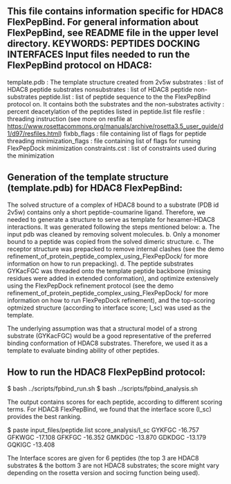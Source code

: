 This file contains information specific for HDAC8 FlexPepBind. For general information about FlexPepBind, see README file in the upper level directory.
KEYWORDS: PEPTIDES DOCKING INTERFACES
Input files needed to run the FlexPepBind protocol on HDAC8:
------------------------------------------------------------
template.pdb  : The template structure created from 2v5w
substrates    : list of HDAC8 peptide substrates
nonsubstrates : list of HDAC8 peptide non-substrates
peptide.list  : list of peptide sequence to the the FlexPepBind protocol on. It contains both the substrates and the non-substrates
activity      : percent deacetylation of the peptides listed in peptide.list file
resfile       : threading instruction (see more on resfile at https://www.rosettacommons.org/manuals/archive/rosetta3.5_user_guide/d1/d97/resfiles.html)
fixbb_flags   : file containing list of flags for peptide threading
minimization_flags : file containing list of flags for running FlexPepDock minimization
constraints.cst : list of constraints used during the minimization

Generation of the template structure (template.pdb) for HDAC8 FlexPepBind:
--------------------------------------------------------------------------
The solved structure of a complex of HDAC8 bound to a substrate (PDB id 2v5w) contains only a short peptide-coumarine ligand. Therefore, we needed to generate a structure to serve as template for hexamer-HDAC8 interactions. It was generated following the steps mentioned below:
a. The input pdb was cleaned by removing solvent molecules.
b. Only a monomer bound to a peptide was copied from the solved dimeric structure.
c. The receptor structure was prepacked to remove internal clashes (see the demo refinement_of_protein_peptide_complex_using_FlexPepDock/ for more information on how to run prepacking).
d. The peptide substrates GYKacFGC was threaded onto the template peptide backbone (missing residues were added in extended conformation), and optimize extensively using the FlexPepDock refinement protocol (see the demo refinement_of_protein_peptide_complex_using_FlexPepDock/ for more information on how to run FlexPepDock refinement), and the top-scoring optmized structure (according to interface score; I_sc) was used as the template.

The underlying assumption was that a structural model of a strong substrate (GYKacFGC) would be a good representative of the preferred binding conformation of HDAC8 substrates. Therefore, we used it as a template to evaluate binding ability of other peptides.

How to run the HDAC8 FlexPepBind protocol:
------------------------------------------
$ bash ../scripts/fpbind_run.sh
$ bash ../scripts/fpbind_analysis.sh

The output contains scores for each peptide, according to different scoring terms. For HDAC8 FlexPepBind, we found that the interface score (I_sc) provides the best ranking.

$ paste input_files/peptide.list score_analysis/I_sc
GYKFGC	-16.757
GFKWGC	-17.108
GFKFGC	-16.352
GMKDGC	-13.870
GDKDGC	-13.179
GQKIGC	-13.408

The Interface scores are given for 6 peptides (the top 3 are HDAC8 substrates & the bottom 3 are not HDAC8 substrates; the score might vary depending on the rosetta version and socirng function being used).
